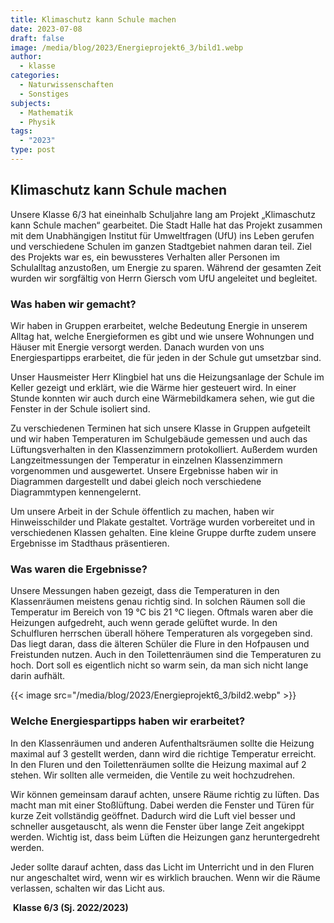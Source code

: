 ```yaml
---
title: Klimaschutz kann Schule machen
date: 2023-07-08
draft: false
image: /media/blog/2023/Energieprojekt6_3/bild1.webp
author:
  - klasse
categories:
  - Naturwissenschaften
  - Sonstiges
subjects:
  - Mathematik
  - Physik
tags:
  - "2023"
type: post
---
```

## Klimaschutz kann Schule machen

Unsere Klasse 6/3 hat eineinhalb Schuljahre lang am Projekt „Klimaschutz kann Schule machen“ gearbeitet. Die Stadt Halle hat das Projekt zusammen mit dem Unabhängigen Institut für Umweltfragen (UfU) ins Leben gerufen und verschiedene Schulen im ganzen Stadtgebiet nahmen daran teil. Ziel des Projekts war es, ein bewussteres Verhalten aller Personen im Schulalltag anzustoßen, um Energie zu sparen. Während der gesamten Zeit wurden wir sorgfältig von Herrn Giersch vom UfU angeleitet und begleitet. 

### Was haben wir gemacht?

Wir haben in Gruppen erarbeitet, welche Bedeutung Energie in unserem Alltag hat, welche Energieformen es gibt und wie unsere Wohnungen und Häuser mit Energie versorgt werden. Danach wurden von uns Energiespartipps erarbeitet, die für jeden in der Schule gut umsetzbar sind.

Unser Hausmeister Herr Klingbiel hat uns die Heizungsanlage der Schule im Keller gezeigt und erklärt, wie die Wärme hier gesteuert wird. In einer Stunde konnten wir auch durch eine Wärmebildkamera sehen, wie gut die Fenster in der Schule isoliert sind.

Zu verschiedenen Terminen hat sich unsere Klasse in Gruppen aufgeteilt und wir haben Temperaturen im Schulgebäude gemessen und auch das Lüftungsverhalten in den Klassenzimmern
protokolliert. Außerdem wurden Langzeitmessungen der Temperatur in einzelnen Klassenzimmern vorgenommen und ausgewertet. Unsere Ergebnisse haben wir in Diagrammen dargestellt und dabei gleich noch verschiedene Diagrammtypen kennengelernt.

Um unsere Arbeit in der Schule öffentlich zu machen, haben wir Hinweisschilder und Plakate gestaltet. Vorträge wurden vorbereitet und in verschiedenen Klassen gehalten. Eine kleine Gruppe durfte zudem unsere Ergebnisse im Stadthaus präsentieren.

### Was waren die Ergebnisse?

Unsere Messungen haben gezeigt, dass die Temperaturen in den Klassenräumen meistens genau richtig sind. In solchen Räumen soll die Temperatur im Bereich von 19 °C bis 21 °C liegen.
Oftmals waren aber die Heizungen aufgedreht, auch wenn gerade gelüftet wurde. In den Schulfluren herrschen überall höhere Temperaturen als vorgegeben sind. Das liegt daran, dass die älteren Schüler die Flure in den Hofpausen und Freistunden nutzen. Auch in den Toilettenräumen sind die Temperaturen zu hoch. Dort soll es eigentlich nicht so warm sein, da man sich nicht lange darin
aufhält.



{{< image src="/media/blog/2023/Energieprojekt6_3/bild2.webp" >}}



### Welche Energiespartipps haben wir erarbeitet?

In den Klassenräumen und anderen Aufenthaltsräumen sollte die Heizung maximal auf 3 gestellt werden, dann wird die richtige Temperatur erreicht. In den Fluren und den Toilettenräumen sollte
die Heizung maximal auf 2 stehen. Wir sollten alle vermeiden, die Ventile zu weit hochzudrehen. 

Wir können gemeinsam darauf achten, unsere Räume richtig zu lüften. Das macht man mit einer Stoßlüftung. Dabei werden die Fenster und Türen für kurze Zeit vollständig geöffnet. Dadurch
wird die Luft viel besser und schneller ausgetauscht, als wenn die Fenster über lange Zeit angekippt werden. Wichtig ist, dass beim Lüften die Heizungen ganz heruntergedreht werden. 

Jeder sollte darauf achten, dass das Licht im Unterricht und in den Fluren nur angeschaltet wird, wenn wir es wirklich brauchen. Wenn wir die Räume verlassen, schalten wir das Licht aus.

 **Klasse 6/3 (Sj. 2022/2023)**

 

